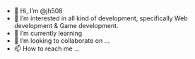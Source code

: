 - 👋 Hi, I’m @jh508
- 👀 I’m interested in all kind of development, specifically Web development & Game development.
- 🌱 I’m currently learning 
- 💞️ I’m looking to collaborate on ...
- 📫 How to reach me ...

<!---
jh508/jh508 is a ✨ special ✨ repository because its `README.md` (this file) appears on your GitHub profile.
You can click the Preview link to take a look at your changes.
--->
